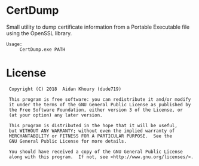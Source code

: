 # CertDump

Small utility to dump certificate information from a Portable Executable file using the OpenSSL library.
```
Usage:
     CertDump.exe PATH
```

# License

     Copyright (C) 2018  Aidan Khoury (dude719)
     
     This program is free software: you can redistribute it and/or modify
     it under the terms of the GNU General Public License as published by
     the Free Software Foundation, either version 3 of the License, or
     (at your option) any later version.
     
     This program is distributed in the hope that it will be useful,
     but WITHOUT ANY WARRANTY; without even the implied warranty of
     MERCHANTABILITY or FITNESS FOR A PARTICULAR PURPOSE.  See the
     GNU General Public License for more details.
     
     You should have received a copy of the GNU General Public License
     along with this program.  If not, see <http://www.gnu.org/licenses/>.

